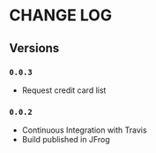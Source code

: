 # CHANGE LOG

## Versions

### `0.0.3`
* Request credit card list


### `0.0.2`
* Continuous Integration with Travis
* Build published in JFrog

